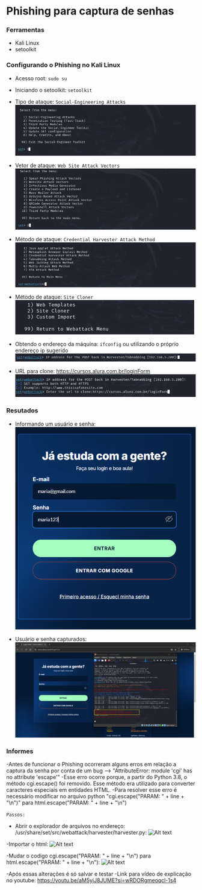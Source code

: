 # Phishing para captura de senhas

### Ferramentas

- Kali Linux
- setoolkit

### Configurando o Phishing no Kali Linux

- Acesso root: ``` sudo su ```
- Iniciando o setoolkit: ``` setoolkit ```
- Tipo de ataque: ``` Social-Engineering Attacks ```
![Alt text](./opc1.png "Optional title")
  
- Vetor de ataque: ``` Web Site Attack Vectors ```
![Alt text](./opc2.png "Optional title")
  
- Método de ataque: ```Credential Harvester Attack Method ```
![Alt text](./opc3.png "Optional title")
  
- Método de ataque: ``` Site Cloner ```
![Alt text](./opc4.png "Optional title")
  
- Obtendo o endereço da máquina: ``` ifconfig ``` ou utilizando o próprio endereço ip sugerido 
![Alt text](./ip.png "Optional title")
  
- URL para clone: https://cursos.alura.com.br/loginForm
![Alt text](./clone.png "Optional title")


### Resutados

- Informando um usuário e senha:
![Alt text](./login.png "Optional title")

- Usuário e senha capturados:
![Alt text](./CapturaDeSenha.png "Optional title")


### Informes
-Antes de funcionar o Phishing ocorreram alguns erros em relação a captura da senha por conta de um bug --> "AttributeError: module 'cgi' has no attribute 'escape'"
-Esse erro ocorre porque, a partir do Python 3.8, o método cgi.escape() foi removido. Esse método era utilizado para converter caracteres especiais em entidades HTML.
-Para resolver esse erro é necessário modificar no arquivo python "cgi.escape("PARAM: " + line + "\n")" para html.escape("PARAM: " + line + "\n")

``` Passos: ```
- Abrir o explorador de arquivos no endereço: /usr/share/set/src/webattack/harvester/harvester.py:
![Alt text](./pasta.png "Optional title")

-Importar o html:
![Alt text](./import_html.png "Optional title")

-Mudar o codigo cgi.escape("PARAM: " + line + "\n") para html.escape("PARAM: " + line + "\n"):
![Alt text](./alteração.png "Optional title")

-Após essas alterações é só salvar e testar
-Link para vídeo de explicação no youtube: https://youtu.be/aM5yjJ8JUME?si=wRDORgmeoqcl-1s4


